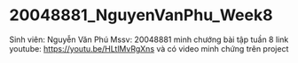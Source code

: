 # 20048881_NguyenVanPhu_Week8
Sinh viên: Nguyễn Văn Phú
Mssv: 20048881
minh chướng bài tập tuần 8 link youtube: https://youtu.be/HLtlMvRgXns và có video minh chứng trên project
